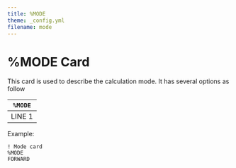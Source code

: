 ```yaml
---
title: %MODE
theme: _config.yml
filename: mode
---
```


# %MODE Card

This card is used to describe the calculation mode. It has several options as follow

| `%MODE` |
| --- |
| LINE 1 | MODE | Calculation mode | FORWARD  : Forward Calculation ADJOINT   : Adjoint Calculation FIXEDSRC : Fixed Source Calculation RODEJECT : Rod ejection and/or insertion mode (transient problems) |

Example:
```
! Mode card
%MODE
FORWARD
```
